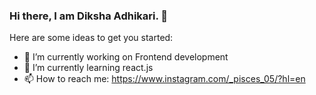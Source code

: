 ### Hi there, I am Diksha Adhikari. 👋

Here are some ideas to get you started:

- 🔭 I’m currently working on Frontend development
- 🌱 I’m currently learning react.js
- 📫 How to reach me: https://www.instagram.com/_pisces_05/?hl=en


